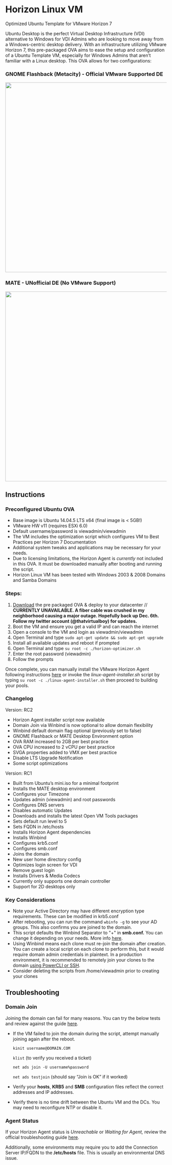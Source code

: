# Horizon Linux VM
Optimized Ubuntu Template for VMware Horizon 7

Ubuntu Desktop is the perfect Virtual Desktop Infrastructure (VDI) alternative to Windows for VDI Admins who are looking to move away from a Windows-centric desktop delivery. With an infrastructure utilizing VMware Horizon 7, this pre-packaged OVA aims to ease the setup and configuration of a Ubuntu Template VM, especially for Windows Admins that aren’t familiar with a Linux desktop. This OVA allows for two configurations:

### GNOME Flashback (Metacity) - Official VMware Supported DE
<p align="center"><img src="https://cloud.githubusercontent.com/assets/13758243/20696129/c0cd753c-b5ae-11e6-8ea6-7c52087fbdaa.png" height="593" width="765"></p>

### MATE - UNofficial DE (No VMware Support)
<p align="center"><img src="https://cloud.githubusercontent.com/assets/13758243/20411504/fef10d34-acde-11e6-8a1f-1a03620fb9fc.png" height="593" width="765"></p>

## Instructions

### Preconfigured Ubuntu OVA
* Base image is Ubuntu 14.04.5 LTS x64 (final image is < 5GB!)
* VMware HW v11 (requires ESXi 6.0)
* Default username/password is viewadmin/viewadmin
* The VM includes the optimization script which configures VM to Best Practices per Horizon 7 Documentation
* Additional system tweaks and applications may be necessary for your needs. 
* Due to licensing limitations, the Horizon Agent is _currently_ not included in this OVA. It must be downloaded manually after booting and running the script. 
* Horizon Linux VM has been tested with Windows 2003 & 2008 Domains and Samba Domains

### Steps:
1. [Download](https://rakdom.asuscomm.com/owncloud/s/77XOOVUiEHoAScs) the pre packaged OVA & deploy to your datacenter // **CURRENTLY UNAVAILABLE. A fiber cable was crushed in my neighborhood causing a major outage. Hopefully back up Dec. 6th. Follow my twitter account (@thatvirtualboy) for updates.**
2. Boot the VM and ensure you get a valid IP and can reach the internet
3. Open a console to the VM and login as viewadmin/viewadmin
4. Open Terminal and type `sudo apt-get update && sudo apt-get upgrade`
5. Install all available updates and reboot if prompted
6. Open Terminal and type `su root -c ./horizon-optimizer.sh`
7. Enter the root password (viewadmin)
8. Follow the prompts

Once complete, you can manually install the VMware Horizon Agent following instructions [here](http://pubs.vmware.com/horizon-7-view/topic/com.vmware.horizon-view.linuxdesktops702.doc/GUID-F1CE6329-250C-44BF-9708-7155539275E1.html) or invoke the _linux-agent-installer.sh_ script by typing `su root -c ./linux-agent-installer.sh` then proceed to building your pools.


### Changelog
Version: RC2

* Horizon Agent installer script now available
* Domain Join via Winbind is now optional to allow domain flexibility 
* Winbind default domain flag optional (previously set to false)
* GNOME Flashback or MATE Desktop Environment option
* OVA RAM increased to 2GB per best practice
* OVA CPU increased to 2 vCPU per best practice
* SVGA properties added to VMX per best practice
* Disable LTS Upgrade Notification
* Some script optimizations

Version: RC1

* Built from Ubuntu’s mini.iso for a minimal footprint
* Installs the MATE desktop environment
* Configures your Timezone
* Updates admin (viewadmin) and root passwords
* Configures DNS servers
* Disables automatic Updates
* Downloads and installs the latest Open VM Tools packages
* Sets default run level to 5
* Sets FQDN in /etc/hosts
* Installs Horizon Agent dependencies
* Installs Winbind
* Configures krb5.conf
* Configures smb.conf
* Joins the domain
* New user home directory config
* Optimizes login screen for VDI
* Remove guest login
* Installs Drivers & Media Codecs
* Currently only supports one domain controller
* Support for 2D desktops only

### Key Considerations

* Note your Active Directory may have different encryption type requirements. These can be modified in krb5.conf 
* After rebooting, you can run the command `wbinfo -g` to see your AD groups. This also confirms you are joined to the domain.
* This script defaults the Winbind Separator to "+" in **smb.conf.** You can change it depending on your needs. More info [here](https://communities.vmware.com/docs/DOC-30246).
* Using Winbind means each clone must re-join the domain after creation. You can create a local script on each clone to perform this, but it would require domain admin credentials in plaintext. In a production environment, it is recommended to remotely join your clones to the domain [using PowerCLI or SSH](http://pubs.vmware.com/horizon-7-view/topic/com.vmware.horizon-view.linuxdesktops702.doc/GUID-0C6CE923-3CBB-4006-9081-807B62F474DF.html).
* Consider deleting the scripts from /home/viewadmin prior to creating your clones


## Troubleshooting

### Domain Join

Joining the domain can fail for many reasons. You can try the below tests and review against the guide [here](https://thatvirtualboy.com/2016/09/27/deploying-linux-vdi-pools-with-horizon-7/#::Configure-Ubuntu-to-Integrate-with-Active-Directory).

* If the VM failed to join the domain during the script, attempt manually joining again after the reboot.

   `kinit username@DOMAIN.COM`

   `klist` (to verify you received a ticket)

   `net ads join -U username%password`

   `net ads testjoin` (should say “Join is OK” if it worked)

* Verify your **hosts**, **KRB5** and **SMB** configuration files reflect the correct addresses and IP addresses.

* Verify there is no time drift between the Ubuntu VM and the DCs. You may need to reconfigure NTP or disable it.

### Agent Status

If your Horizon Agent status is _Unreachable_ or _Waiting for Agent,_ review the official troubleshooting guide [here](http://pubs.vmware.com/horizon-7-view/topic/com.vmware.horizon-view.linuxdesktops702.doc/GUID-B8DDB7F4-E448-44D2-8F6C-02407BA4A74E.html).

Additionally, some environments may require you to add the Connection Server IP/FQDN to the **/etc/hosts** file. This is usually an environmental DNS issue.
